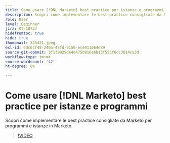 ```yaml
---
title: Come usare [!DNL Marketo] best practice per istanze e programmi
description: Scopri come implementare le best practice consigliate da Marketo per programmi e istanze in Marketo.
role: User
level: Beginner
jira: KT-10737
hidefromtoc: true
hide: true
thumbnail: 345421.jpeg
exl-id: 6dc6cf48-240a-45fd-9156-ece411064e89
source-git-commit: 3f1f9929de4d475b916a6b13f555f6cc3014ca3d
workflow-type: tm+mt
source-wordcount: '42'
ht-degree: 0%

---
```


# Come usare [!DNL Marketo] best practice per istanze e programmi

Scopri come implementare le best practice consigliate da Marketo per programmi e istanze in Marketo.

>[!VIDEO](https://video.tv.adobe.com/v/345421/?quality=12&learn=on)
